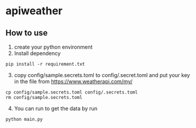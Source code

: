 # apiweather


## How to use

1. create your python environment
2. Install dependency 
```
pip install -r requirement.txt
```


3. copy config/sample.secrets.toml to config/.secret.toml and put your key in the file from https://www.weatherapi.com/my/
```
cp config/sample.secrets.toml config/.secrets.toml
rm config/sample.secrets.toml
```

4. You can run to get the data by run 
```
python main.py
```

